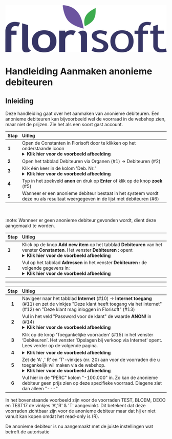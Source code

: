 <img src = "../../fslogo.png" alt = "Florisoft logo">

# Handleiding Aanmaken anonieme debiteuren

## Inleiding

Deze handleiding gaat over het aanmaken van anonieme debiteuren. Een anonieme debiteuren kan bijvoorbeeld wel de voorraad in de webshop zien, maar niet de prijzen. Zie het als een soort gast account.

|Stap|Uitleg|
|:--|:--|
|**1**| Open de Constanten in Florisoft door te klikken op het onderstaande icoon<details><summary>**Klik hier voor de voorbeeld afbeelding**</summary><img src=".anoniem/foto1.png"></details>| 
|**2**| Open het tabblad Debiteuren via Organen (#1) -> Debiteuren (#2)
|**3**| Klik één keer in de kolom 'Deb. Nr.'<details><summary>**Klik hier voor de voorbeeld afbeelding**</summary><img src=".anoniem/foto2.png"></details>| 
|**4**| Typ in het zoekveld **__anon__** en druk op **Enter** of klik op de knop **zoek** (#5)
|**5**| Wanneer er een anonieme debiteur bestaat in het systeem wordt deze nu als resultaat weergegeven in de lijst met debiteuren (#6) 

<br>

:note: Wanneer er geen anonieme debiteur gevonden wordt, dient deze aangemaakt te worden.

|Stap|Uitleg|
|:--|:--|
|**1**| Klick op de knop **Add new item** op het tabblad **Debiteuren** van het venster **Constanten**. Het venster **Debiteuren :** opent<details><summary>**Klik hier voor de voorbeeld afbeelding**</summary><img src=".anoniem/foto3.png"></details>| 
|**2**| Vul op het tabblad **Adressen** in het venster **Debiteuren :** de volgende gegevens in:<details><summary>**Klik hier voor de voorbeeld afbeelding**</summary><img src=".anoniem/foto4.png"></details>| 7 = ANON, 8 = ANON - 9 = Anonieme Debiteur

-----

|Stap|Uitleg|
|:-:|:--|
|**1**|Navigeer naar het tabblad **Internet** (#10) -> **Internet toegang** (#11) en zet de vinkjes "Deze klant heeft toegang via het internet" (#12) en "Deze klant mag inloggen in Florisoft" (#13)|
|**2**|Vul in het veld "Password voor de klant" de waarde **ANON!** in (#14)<details><summary>**Klik hier voor de voorbeeld afbeelding**</summary><img src=".anoniem/foto5.png"></details>
|**3**|Klik op de knop ‘Toegankelijke voorraden’ (#15) in het venster ‘Debiteuren’. Het venster ‘Opslagen bij verkoop via Internet’ opent. Lees verder op de volgende pagina.|
|**4**|<details><summary>**Klik hier voor de voorbeeld afbeelding**</summary><img src=".anoniem/foto6.png"></details>|
|**5**|Zet de 'A' ,' R' en 'T'-vinkjes (nr. 20) aan voor de voorraden die u toegankelijk wil maken via de webshop.<details><summary>**Klik hier voor de voorbeeld afbeelding**</summary><img src=".anoniem/foto7.png"></details>|
|**6**|Vul hier in de "PERC" kolom "-100.000" in. Zo kan de anonieme debiteur geen prijs zien op deze specifieke voorraad. Diegene ziet dan alleen "---"

In het bovenstaande voorbeeld zijn voor de voorraden TEST, BLOEM, DECO en TEST17 de vinkjes 'A','R' & 'T' aangevinkt. Dit betekent dat deze voorraden zichtbaar zijn voor de anonieme debiteur maar dat hij er niet vanuit kan kopen omdat het read-only is (R).

<!--
Het vinkje ‘T’ (#21) bepaalt of de debiteur mag kopen via de webshop. Voor de anonieme debiteur geldt in de regel dat deze nooit mag kopen via de webshop.

|Stap|Uitleg|
|:--|:--|
|**1**|Zet het ‘T’-vinkje (#21) voor de betreffende voorraden aan. :warning:Let op: zorg er voor dat voorraden die gebruikt worden in combinatie met WhatsApp delen altijd de vinkjes A en R hebben ingeschakeld en het T - vinkje uit staat.
|**2**| Klik op de 'Ok' (#22) in het venster 'Opslagen bij verkoop via internet' om de wijzigingen aan de voorraad autorisatie voor de anonieme debiteur te bevestigen. <details><summary>**Klik hier voor de voorbeeld afbeelding**</summary><img src=".anoniem/foto8.png"></details>
|**3**|Klik op de knop "OK" in het venster **Debiteuren: ANON" om alle instellingen te bevestigen

<br>
-->
De anonieme debiteur is nu aangemaakt met de juiste instellingen wat betreft de autorisatie

